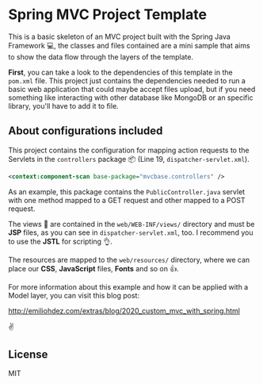 # Spring MVC Project Template
This is a basic skeleton of an MVC project built with the Spring Java Framework :computer:, the classes and files contained are a mini sample that aims to show the data flow through the layers of the template.

**First**, you can take a look to the dependencies of this template in the `pom.xml` file. This project just contains the dependencies needed to run a basic web application that could maybe accept files upload, but if you need something like interacting with other database like MongoDB or an specific library, you'll have to add it to file.

About configurations included
---

This project contains the configuration for mapping action requests to the Servlets in the `controllers` package :package: (Line 19, `dispatcher-servlet.xml`).

```xml
<context:component-scan base-package="mvcbase.controllers" />
```

As an example, this package contains the `PublicController.java` servlet with one method mapped to a GET request and other mapped to a POST request.

The views :eyes: are contained in the `web/WEB-INF/views/` directory and must be **JSP** files, as you can see in `dispatcher-servlet.xml`, too. I recommend you to use the **JSTL** for scripting :ok_hand:.

The resources are mapped to the `web/resources/` directory, where we can place our **CSS**, **JavaScript** files, **Fonts** and so on :thumbsup:.



For more information about this example and how it can be applied with a Model layer, you can visit this blog post: 

http://emiliohdez.com/extras/blog/2020_custom_mvc_with_spring.html

 :v:

License
----

MIT
